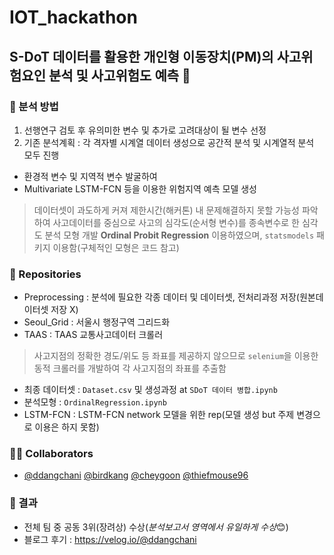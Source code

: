 # IOT_hackathon

## S-DoT 데이터를 활용한 개인형 이동장치(PM)의 사고위험요인 분석 및 사고위험도 예측 🛴

### 📝 분석 방법
1. 선행연구 검토 후 유의미한 변수 및 추가로 고려대상이 될 변수 선정
2. 기존 분석계획 : 각 격자별 시계열 데이터 생성으로 공간적 분석 및 시계열적 분석 모두 진행
- 환경적 변수 및 지역적 변수 발굴하여
- Multivariate LSTM-FCN 등을 이용한 위험지역 예측 모델 생성
  
> 데이터셋이 과도하게 커져 제한시간(해커톤) 내 문제해결하지 못할 가능성 파악하여
> 사고데이터를 중심으로 사고의 심각도(순서형 변수)를 종속변수로 한 심각도 분석 모형 개발
> **Ordinal Probit Regression** 이용하였으며, `statsmodels` 패키지 이용함(구체적인 모형은 코드 참고)


### 📂 Repositories
- Preprocessing : 분석에 필요한 각종 데이터 및 데이터셋, 전처리과정 저장(원본데이터셋 저장 X)
- Seoul_Grid : 서울시 행정구역 그리드화
- TAAS : TAAS 교통사고데이터 크롤러
> 사고지점의 정확한 경도/위도 등 좌표를 제공하지 않으므로 `selenium`을 이용한 동적 크롤러를 개발하여 각 사고지점의 좌표를 추출함
- 최종 데이터셋 : `Dataset.csv` 및 생성과정 at `SDoT 데이터 병합.ipynb`
- 분석모형 : `OrdinalRegression.ipynb`
- LSTM-FCN : LSTM-FCN network 모델을 위한 rep(모델 생성 but 주제 변경으로 이용은 하지 못함)

### 👮‍♂️ Collaborators
- [@ddangchani](https://github.com/ddangchani) [@birdkang](https://github.com/birdkang) [@cheygoon](https://github.com/cheygoon) [@thiefmouse96](https://github.com/thiefmouse96)

### 🥉 결과
- 전체 팀 중 공동 3위(장려상) 수상(*분석보고서 영역에서 유일하게 수상*😊)
- 블로그 후기 : https://velog.io/@ddangchani
